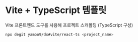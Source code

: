 # Vite + TypeScript 템플릿

Vite 프론트엔드 도구를 사용해 프로젝트 스캐폴딩 (TypeScript 구성)

```sh
npx degit yamoo9/dx#vite/react-ts <project_name>
```